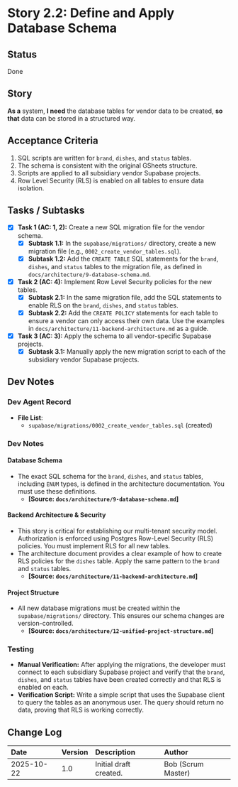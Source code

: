 # Story 2.2: Define and Apply Database Schema

## Status
Done

## Story
**As a** system,
**I need** the database tables for vendor data to be created,
**so that** data can be stored in a structured way.

## Acceptance Criteria
1. SQL scripts are written for `brand`, `dishes`, and `status` tables.
2. The schema is consistent with the original GSheets structure.
3. Scripts are applied to all subsidiary vendor Supabase projects.
4. Row Level Security (RLS) is enabled on all tables to ensure data isolation.

## Tasks / Subtasks
- [x] **Task 1 (AC: 1, 2):** Create a new SQL migration file for the vendor schema.
  - [x] **Subtask 1.1:** In the `supabase/migrations/` directory, create a new migration file (e.g., `0002_create_vendor_tables.sql`).
  - [x] **Subtask 1.2:** Add the `CREATE TABLE` SQL statements for the `brand`, `dishes`, and `status` tables to the migration file, as defined in `docs/architecture/9-database-schema.md`.
- [x] **Task 2 (AC: 4):** Implement Row Level Security policies for the new tables.
  - [x] **Subtask 2.1:** In the same migration file, add the SQL statements to enable RLS on the `brand`, `dishes`, and `status` tables.
  - [x] **Subtask 2.2:** Add the `CREATE POLICY` statements for each table to ensure a vendor can only access their own data. Use the examples in `docs/architecture/11-backend-architecture.md` as a guide.
- [x] **Task 3 (AC: 3):** Apply the schema to all vendor-specific Supabase projects.
  - [x] **Subtask 3.1:** Manually apply the new migration script to each of the subsidiary vendor Supabase projects.

## Dev Notes

### Dev Agent Record

*   **File List**:
    *   `supabase/migrations/0002_create_vendor_tables.sql` (created)

### Dev Notes

#### Database Schema
*   The exact SQL schema for the `brand`, `dishes`, and `status` tables, including `ENUM` types, is defined in the architecture documentation. You must use these definitions.
    *   **[Source: `docs/architecture/9-database-schema.md`]**

#### Backend Architecture & Security
*   This story is critical for establishing our multi-tenant security model. Authorization is enforced using Postgres Row-Level Security (RLS) policies. You must implement RLS for all new tables.
*   The architecture document provides a clear example of how to create RLS policies for the `dishes` table. Apply the same pattern to the `brand` and `status` tables.
    *   **[Source: `docs/architecture/11-backend-architecture.md`]**

#### Project Structure
*   All new database migrations must be created within the `supabase/migrations/` directory. This ensures our schema changes are version-controlled.
    *   **[Source: `docs/architecture/12-unified-project-structure.md`]**

### Testing
*   **Manual Verification:** After applying the migrations, the developer must connect to each subsidiary Supabase project and verify that the `brand`, `dishes`, and `status` tables have been created correctly and that RLS is enabled on each.
*   **Verification Script:** Write a simple script that uses the Supabase client to query the tables as an anonymous user. The query should return no data, proving that RLS is working correctly.

## Change Log
| Date | Version | Description | Author |
| :--- | :--- | :--- | :--- |
| 2025-10-22 | 1.0 | Initial draft created. | Bob (Scrum Master) |
